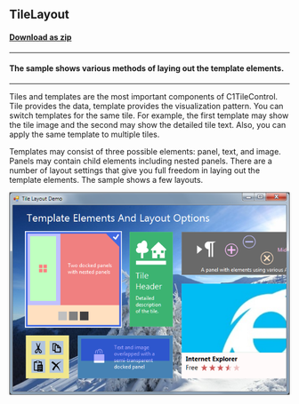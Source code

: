 ## TileLayout
#### [Download as zip](https://grapecity.github.io/DownGit/#/home?url=https://github.com/GrapeCity/ComponentOne-WinForms-Samples/tree/master/NetFramework\Tile\VB\TileLayout)
____
#### The sample shows various methods of laying out the template elements.
____
Tiles and templates are the most important components of C1TileControl.
Tile provides the data, template provides the visualization pattern.
You can switch templates for the same tile. For example, the first template may show the tile image and the second may show the detailed tile text.
Also, you can apply the same template to multiple tiles.

Templates may consist of three possible elements: panel, text, and image.
Panels may contain child elements including nested panels.
There are a number of layout settings that give you full freedom in laying out the template elements.
The sample shows a few layouts.

![screenshot](screenshot.png)

